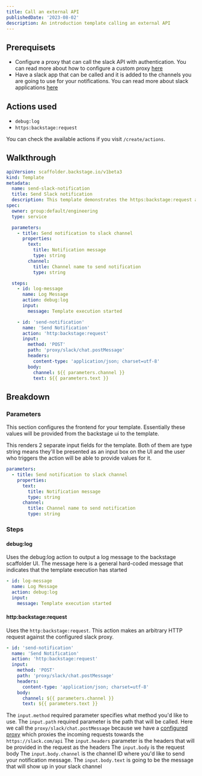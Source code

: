 ```yaml
---
title: Call an external API
publishedDate: '2023-08-02'
description: An introduction template calling an external API
---
```


## Prerequisets

- Configure a proxy that can call the slack API with authentication. You can read more about how to configure a custom proxy [here](https://roadie.io/docs/custom-plugins/connectivity/proxy/)
- Have a slack app that can be called and it is added to the channels you are going to use for your notifications. You can read more about slack applications [here](https://api.slack.com/start/overview#creating)

## Actions used

- `debug:log`
- `https:backstage:request`

You can check the available actions if you visit `/create/actions`.

## Walkthrough

```yaml
apiVersion: scaffolder.backstage.io/v1beta3
kind: Template
metadata:
  name: send-slack-notification
  title: Send Slack notification
  description: This template demonstrates the https:backstage:request action by calling a configured proxy to send a request towards the Slack api to send a notification to the selected channel
spec:
  owner: group:default/engineering
  type: service

  parameters:
    - title: Send notification to slack channel
      properties:
        text:
          title: Notification message
          type: string
        channel:
          title: Channel name to send notification
          type: string

  steps:
    - id: log-message
      name: Log Message
      action: debug:log
      input:
        message: Template execution started

    - id: 'send-notification'
      name: 'Send Notification'
      action: 'http:backstage:request'
      input:
        method: 'POST'
        path: 'proxy/slack/chat.postMessage'
        headers:
          content-type: 'application/json; charset=utf-8'
        body:
          channel: ${{ parameters.channel }}
          text: ${{ parameters.text }}
```

## Breakdown

### Parameters

This section configures the frontend for your template. Essentially these values will be provided from the backstage ui to the template.

This renders 2 separate input fields for the template. Both of them are type string means they'll be presented as an input box on the UI and the user who triggers the action will be able to provide values for it.

```yaml
parameters:
  - title: Send notification to slack channel
    properties:
      text:
        title: Notification message
        type: string
      channel:
        title: Channel name to send notification
        type: string
```

### Steps

#### debug:log

Uses the debug:log action to output a log message to the backstage scaffolder UI. The message here is a general hard-coded message that indicates that the template execution has started

```yaml
- id: log-message
  name: Log Message
  action: debug:log
  input:
    message: Template execution started
```

#### http:backstage:request

Uses the `http:backstage:request`. This action makes an arbitrary HTTP request against the configured slack proxy.

```yaml
- id: 'send-notification'
  name: 'Send Notification'
  action: 'http:backstage:request'
  input:
    method: 'POST'
    path: 'proxy/slack/chat.postMessage'
    headers:
      content-type: 'application/json; charset=utf-8'
    body:
      channel: ${{ parameters.channel }}
      text: ${{ parameters.text }}
```

The `input.method` required parameter specifies what method you'd like to use.
The `input.path` required parameter is the path that will be called. Here we call the `proxy/slack/chat.postMessage` because we have a [configured proxy](https://roadie.io/docs/custom-plugins/connectivity/proxy/) which proxies the incoming requests towards the `https://slack.com/api`
The `input.headers` parameter is the headers that will be provided in the request as the headers
The `input.body` is the request body
The `input.body.channel` is the channel ID where you'd like to send your notification message.
The `input.body.text` is going to be the message that will show up in your slack channel
